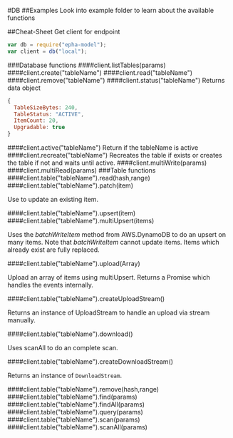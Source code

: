 #DB
##Examples
Look into example folder to learn about the available functions

##Cheat-Sheet
Get client for endpoint
```javascript
var db = require("epha-model");
var client = db("local");
```
###Database functions
####client.listTables(params)
####client.create("tableName")
####client.read("tableName")
####client.remove("tableName")
####client.status("tableName")
Returns data object
```javascript
{
  TableSizeBytes: 240,
  TableStatus: "ACTIVE",
  ItemCount: 20,
  Upgradable: true
}
```
####client.active("tableName")
Return if the tableName is active
####client.recreate("tableName")
Recreates the table if exists or creates the table if not and waits until active.
####client.multiWrite(params)
####client.multiRead(params)
###Table functions
####client.table("tableName").read(hash,range)
####client.table("tableName").patch(item)

Use to update an existing item.

####client.table("tableName").upsert(item)
####client.table("tableName").multiUpsert(items)

Uses the *batchWriteItem* method from AWS.DynamoDB to do an upsert on many items. Note that *batchWriteItem*
cannot update items. Items which already exist are fully replaced.

####client.table("tableName").upload(Array)

Upload an array of items using multiUpsert. Returns a Promise which handles the events internally.

####client.table("tableName").createUploadStream()

Returns an instance of UploadStream to handle an upload via stream manually.

####client.table("tableName").download()

Uses scanAll to do an complete scan.

####client.table("tableName").createDownloadStream()

Returns an instance of `DownloadStream`.

####client.table("tableName").remove(hash,range)
####client.table("tableName").find(params)
####client.table("tableName").findAll(params)
####client.table("tableName").query(params)
####client.table("tableName").scan(params)
####client.table("tableName").scanAll(params)
